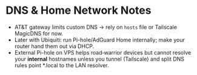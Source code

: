 # DNS & Home Network Notes
- AT&T gateway limits custom DNS → rely on `hosts` file or Tailscale MagicDNS for now.  
- Later with Ubiquiti: run Pi-hole/AdGuard Home internally; make your router hand them out via DHCP.  
- External Pi-hole on VPS helps road‑warrior devices but cannot resolve your **internal** hostnames unless you tunnel (Tailscale) and split DNS rules point *.local to the LAN resolver.
